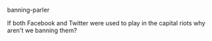 banning-parler

If both Facebook and Twitter were used to play in the capital riots why aren't we banning them?
